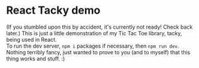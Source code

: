 # React Tacky demo
(If you stumbled upon this by accident, it's currently not ready! Check back later.)
This is just a little demonstration of my Tic Tac Toe library, tacky, being used in React.  
To run the dev server, `npm i` packages if necessary, then `npm run dev`.  
Nothing terribly fancy, just wanted to prove to you (and to myself) that this thing works and stuff. :)